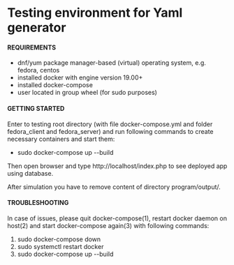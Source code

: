 # Testing environment for Yaml generator

#### REQUIREMENTS
* dnf/yum package manager-based (virtual) operating system, e.g. fedora, centos
* installed docker with engine version 19.00+
* installed docker-compose
* user located in group wheel (for sudo purposes)

#### GETTING STARTED
Enter to testing root directory (with file docker-compose.yml and folder fedora_client and fedora_server) and run following commands to create necessary containers and start them:
* sudo docker-compose up --build 

Then open browser and type http://localhost/index.php to see deployed app using database.

After simulation you have to remove content of directory program/output/.

#### TROUBLESHOOTING
In case of issues, please quit docker-compose(1), restart docker daemon on host(2) and start docker-compose again(3) with following commands:
1. sudo docker-compose down
2. sudo systemctl restart docker
3. sudo docker-compose up --build

